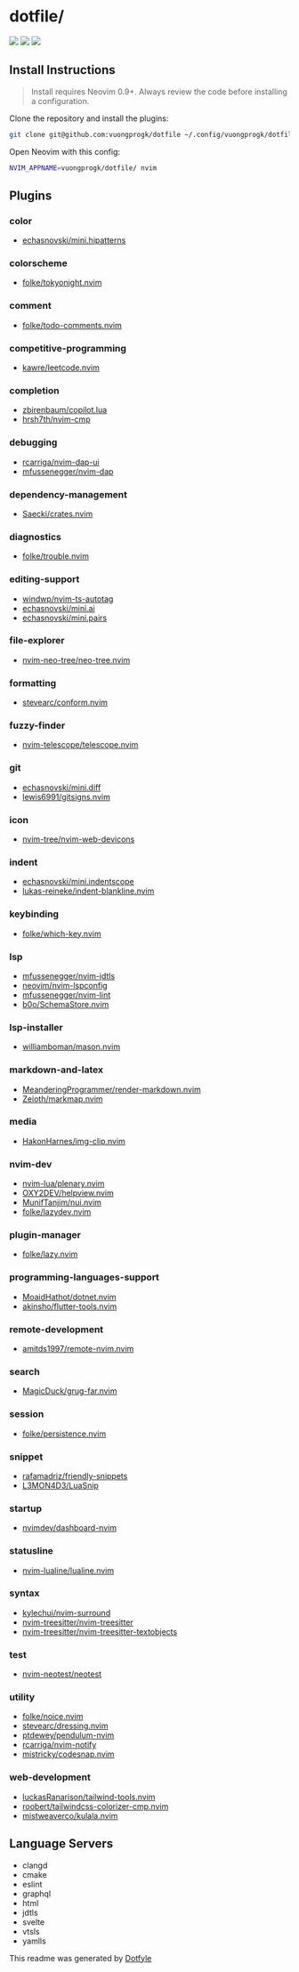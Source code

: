 # dotfile/

<a href="https://dotfyle.com/vuongprogk/dotfile"><img src="https://dotfyle.com/vuongprogk/dotfile/badges/plugins?style=flat" /></a>
<a href="https://dotfyle.com/vuongprogk/dotfile"><img src="https://dotfyle.com/vuongprogk/dotfile/badges/leaderkey?style=flat" /></a>
<a href="https://dotfyle.com/vuongprogk/dotfile"><img src="https://dotfyle.com/vuongprogk/dotfile/badges/plugin-manager?style=flat" /></a>

## Install Instructions

> Install requires Neovim 0.9+. Always review the code before installing a
> configuration.

Clone the repository and install the plugins:

```sh
git clone git@github.com:vuongprogk/dotfile ~/.config/vuongprogk/dotfile
```

Open Neovim with this config:

```sh
NVIM_APPNAME=vuongprogk/dotfile/ nvim
```

## Plugins

### color

- [echasnovski/mini.hipatterns](https://dotfyle.com/plugins/echasnovski/mini.hipatterns)

### colorscheme

- [folke/tokyonight.nvim](https://dotfyle.com/plugins/folke/tokyonight.nvim)

### comment

- [folke/todo-comments.nvim](https://dotfyle.com/plugins/folke/todo-comments.nvim)

### competitive-programming

- [kawre/leetcode.nvim](https://dotfyle.com/plugins/kawre/leetcode.nvim)

### completion

- [zbirenbaum/copilot.lua](https://dotfyle.com/plugins/zbirenbaum/copilot.lua)
- [hrsh7th/nvim-cmp](https://dotfyle.com/plugins/hrsh7th/nvim-cmp)

### debugging

- [rcarriga/nvim-dap-ui](https://dotfyle.com/plugins/rcarriga/nvim-dap-ui)
- [mfussenegger/nvim-dap](https://dotfyle.com/plugins/mfussenegger/nvim-dap)

### dependency-management

- [Saecki/crates.nvim](https://dotfyle.com/plugins/Saecki/crates.nvim)

### diagnostics

- [folke/trouble.nvim](https://dotfyle.com/plugins/folke/trouble.nvim)

### editing-support

- [windwp/nvim-ts-autotag](https://dotfyle.com/plugins/windwp/nvim-ts-autotag)
- [echasnovski/mini.ai](https://dotfyle.com/plugins/echasnovski/mini.ai)
- [echasnovski/mini.pairs](https://dotfyle.com/plugins/echasnovski/mini.pairs)

### file-explorer

- [nvim-neo-tree/neo-tree.nvim](https://dotfyle.com/plugins/nvim-neo-tree/neo-tree.nvim)

### formatting

- [stevearc/conform.nvim](https://dotfyle.com/plugins/stevearc/conform.nvim)

### fuzzy-finder

- [nvim-telescope/telescope.nvim](https://dotfyle.com/plugins/nvim-telescope/telescope.nvim)

### git

- [echasnovski/mini.diff](https://dotfyle.com/plugins/echasnovski/mini.diff)
- [lewis6991/gitsigns.nvim](https://dotfyle.com/plugins/lewis6991/gitsigns.nvim)

### icon

- [nvim-tree/nvim-web-devicons](https://dotfyle.com/plugins/nvim-tree/nvim-web-devicons)

### indent

- [echasnovski/mini.indentscope](https://dotfyle.com/plugins/echasnovski/mini.indentscope)
- [lukas-reineke/indent-blankline.nvim](https://dotfyle.com/plugins/lukas-reineke/indent-blankline.nvim)

### keybinding

- [folke/which-key.nvim](https://dotfyle.com/plugins/folke/which-key.nvim)

### lsp

- [mfussenegger/nvim-jdtls](https://dotfyle.com/plugins/mfussenegger/nvim-jdtls)
- [neovim/nvim-lspconfig](https://dotfyle.com/plugins/neovim/nvim-lspconfig)
- [mfussenegger/nvim-lint](https://dotfyle.com/plugins/mfussenegger/nvim-lint)
- [b0o/SchemaStore.nvim](https://dotfyle.com/plugins/b0o/SchemaStore.nvim)

### lsp-installer

- [williamboman/mason.nvim](https://dotfyle.com/plugins/williamboman/mason.nvim)

### markdown-and-latex

- [MeanderingProgrammer/render-markdown.nvim](https://dotfyle.com/plugins/MeanderingProgrammer/render-markdown.nvim)
- [Zeioth/markmap.nvim](https://dotfyle.com/plugins/Zeioth/markmap.nvim)

### media

- [HakonHarnes/img-clip.nvim](https://dotfyle.com/plugins/HakonHarnes/img-clip.nvim)

### nvim-dev

- [nvim-lua/plenary.nvim](https://dotfyle.com/plugins/nvim-lua/plenary.nvim)
- [OXY2DEV/helpview.nvim](https://dotfyle.com/plugins/OXY2DEV/helpview.nvim)
- [MunifTanjim/nui.nvim](https://dotfyle.com/plugins/MunifTanjim/nui.nvim)
- [folke/lazydev.nvim](https://dotfyle.com/plugins/folke/lazydev.nvim)

### plugin-manager

- [folke/lazy.nvim](https://dotfyle.com/plugins/folke/lazy.nvim)

### programming-languages-support

- [MoaidHathot/dotnet.nvim](https://dotfyle.com/plugins/MoaidHathot/dotnet.nvim)
- [akinsho/flutter-tools.nvim](https://dotfyle.com/plugins/akinsho/flutter-tools.nvim)

### remote-development

- [amitds1997/remote-nvim.nvim](https://dotfyle.com/plugins/amitds1997/remote-nvim.nvim)

### search

- [MagicDuck/grug-far.nvim](https://dotfyle.com/plugins/MagicDuck/grug-far.nvim)

### session

- [folke/persistence.nvim](https://dotfyle.com/plugins/folke/persistence.nvim)

### snippet

- [rafamadriz/friendly-snippets](https://dotfyle.com/plugins/rafamadriz/friendly-snippets)
- [L3MON4D3/LuaSnip](https://dotfyle.com/plugins/L3MON4D3/LuaSnip)

### startup

- [nvimdev/dashboard-nvim](https://dotfyle.com/plugins/nvimdev/dashboard-nvim)

### statusline

- [nvim-lualine/lualine.nvim](https://dotfyle.com/plugins/nvim-lualine/lualine.nvim)

### syntax

- [kylechui/nvim-surround](https://dotfyle.com/plugins/kylechui/nvim-surround)
- [nvim-treesitter/nvim-treesitter](https://dotfyle.com/plugins/nvim-treesitter/nvim-treesitter)
- [nvim-treesitter/nvim-treesitter-textobjects](https://dotfyle.com/plugins/nvim-treesitter/nvim-treesitter-textobjects)

### test

- [nvim-neotest/neotest](https://dotfyle.com/plugins/nvim-neotest/neotest)

### utility

- [folke/noice.nvim](https://dotfyle.com/plugins/folke/noice.nvim)
- [stevearc/dressing.nvim](https://dotfyle.com/plugins/stevearc/dressing.nvim)
- [ptdewey/pendulum-nvim](https://dotfyle.com/plugins/ptdewey/pendulum-nvim)
- [rcarriga/nvim-notify](https://dotfyle.com/plugins/rcarriga/nvim-notify)
- [mistricky/codesnap.nvim](https://dotfyle.com/plugins/mistricky/codesnap.nvim)

### web-development

- [luckasRanarison/tailwind-tools.nvim](https://dotfyle.com/plugins/luckasRanarison/tailwind-tools.nvim)
- [roobert/tailwindcss-colorizer-cmp.nvim](https://dotfyle.com/plugins/roobert/tailwindcss-colorizer-cmp.nvim)
- [mistweaverco/kulala.nvim](https://dotfyle.com/plugins/mistweaverco/kulala.nvim)

## Language Servers

- clangd
- cmake
- eslint
- graphql
- html
- jdtls
- svelte
- vtsls
- yamlls

This readme was generated by [Dotfyle](https://dotfyle.com)
